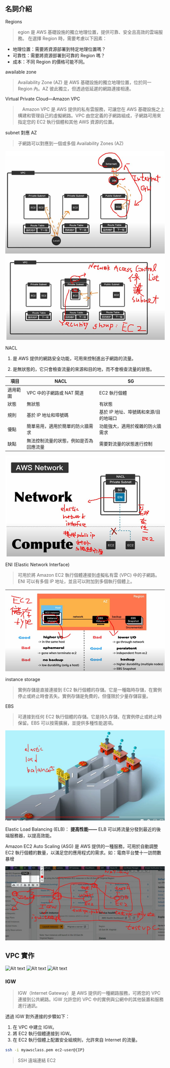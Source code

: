 ## 名詞介紹
Regions
> egion 是 AWS 基礎設施的獨立地理位置，提供可靠、安全且高效的雲端服務。
在選擇 Region 時，需要考慮以下因素：

- 地理位置：需要將資源部署到特定地理位置嗎？
- 可靠性：需要將資源部署到可靠的 Region 嗎？
- 成本：不同 Region 的價格可能不同。

awailable zone
> Availability Zone (AZ) 是 AWS 基礎設施的獨立地理位置，位於同一 Region 內。AZ 彼此獨立，但透過低延遲的網路連接相連。

Virtual Private Cloud—Amazon VPC
>　Amazon VPC 是 AWS 提供的私有雲服務，可讓您在 AWS 基礎設施之上構建和管理自己的虛擬網路。VPC 由您定義的子網路組成，子網路可用來指定您的 EC2 執行個體和其他 AWS 資源的位置。


subnet 對應 AZ
> 子網路可以對應到一個或多個 Availability Zones (AZ)

![Alt text](../picture/photo_2023-09-26_18-49-25.jpg)
![Alt text](../picture/photo_2023-09-26_18-50-25.jpg)

NACL
1. 是 AWS 提供的網路安全功能，可用來控制進出子網路的流量。

2. 是無狀態的，它只會檢查流量的來源和目的地，而不會檢查流量的狀態。



項目 | NACL | SG
--- | --- | ---
適用範圍 | VPC 中的子網路或 NAT 閘道 | EC2 執行個體
狀態 | 無狀態 | 有狀態
規則 | 基於 IP 地址和埠號碼 | 基於 IP 地址、埠號碼和來源/目的地端口
優點 | 簡單易用，適用於簡單的防火牆需求 | 功能強大，適用於複雜的防火牆需求
缺點 | 無法控制流量的狀態，例如是否為回應流量 | 需要對流量的狀態進行控制

![Alt text](../picture/photo_2023-09-22_12-01-42.jpg)

ENI (Elastic Network Interface)
> 可用於將 Amazon EC2 執行個體連接到虛擬私有雲 (VPC) 中的子網路。ENI 可以有多個 IP 地址，並且可以附加到多個執行個體上。

![Alt text](../picture/photo_2023-09-22_15-00-02.jpg)

instance storage
> 實例存儲是直接連接到 EC2 執行個體的存儲。它是一種臨時存儲，在實例停止或終止時會丟失。實例存儲是免費的，但僅限於少量存儲容量。

EBS
> 可連接到任何 EC2 執行個體的存儲。它是持久存儲，在實例停止或終止時保留。EBS 可以按需擴展，並提供多種性能選項。


![Alt text](../picture/photo_2023-09-22_15-11-50.jpg)

Elastic Load Balancing (ELB)：
    **提高性能——** ELB 可以將流量分發到最近的後端服務器，以提高效能。


Amazon EC2 Auto Scaling (ASG) 是 AWS 提供的一種服務，可用於自動調整 EC2 執行個體的數量，以滿足您的應用程式的需求。如：電商平台雙十一訪問數暴增

![Alt text](../picture/Screenshot_20230926_192516_Meet.jpg)

## VPC 實作
![Alt text]()
![Alt text]()
![Alt text]()

### IGW
> IGW（Internet Gateway）是 AWS 提供的一種網路服務，可將您的 VPC 連接到公共網路。IGW 允許您的 VPC 中的實例與公網中的其他裝置和服務進行通訊。

透過 IGW 對外連接的步驟如下：

1. 在 VPC 中建立 IGW。
2. 將 EC2 執行個體連接到 IGW。
3. 在 EC2 執行個體上配置安全組規則，允許來自 Internet 的流量。


```bash
ssh -i myawsclass.pem ec2-user@{IP}
```
 > SSH 遠端連結 EC2